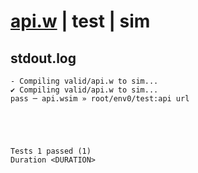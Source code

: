 # [api.w](../../../../../examples/tests/valid/api.w) | test | sim

## stdout.log
```log
- Compiling valid/api.w to sim...
✔ Compiling valid/api.w to sim...
pass ─ api.wsim » root/env0/test:api url
 




Tests 1 passed (1) 
Duration <DURATION>

```

